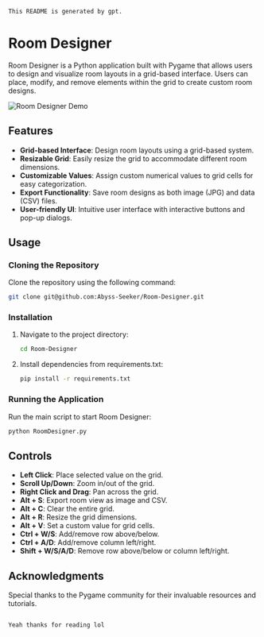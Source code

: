 ````markdown
This README is generated by gpt.
````

# Room Designer

Room Designer is a Python application built with Pygame that allows users to design and visualize room layouts in a grid-based interface. Users can place, modify, and remove elements within the grid to create custom room designs.

![Room Designer Demo](demo.gif)

## Features

- **Grid-based Interface**: Design room layouts using a grid-based system.
- **Resizable Grid**: Easily resize the grid to accommodate different room dimensions.
- **Customizable Values**: Assign custom numerical values to grid cells for easy categorization.
- **Export Functionality**: Save room designs as both image (JPG) and data (CSV) files.
- **User-friendly UI**: Intuitive user interface with interactive buttons and pop-up dialogs.

## Usage

### Cloning the Repository

Clone the repository using the following command:

```bash
git clone git@github.com:Abyss-Seeker/Room-Designer.git
```

### Installation

1. Navigate to the project directory:
   ```bash
   cd Room-Designer
   ```

2. Install dependencies from requirements.txt:
   ```bash
   pip install -r requirements.txt
   ```

### Running the Application

Run the main script to start Room Designer:

```bash
python RoomDesigner.py
```

## Controls

- **Left Click**: Place selected value on the grid.
- **Scroll Up/Down**: Zoom in/out of the grid.
- **Right Click and Drag**: Pan across the grid.
- **Alt + S**: Export room view as image and CSV.
- **Alt + C**: Clear the entire grid.
- **Alt + R**: Resize the grid dimensions.
- **Alt + V**: Set a custom value for grid cells.
- **Ctrl + W/S**: Add/remove row above/below.
- **Ctrl + A/D**: Add/remove column left/right.
- **Shift + W/S/A/D**: Remove row above/below or column left/right.

## Acknowledgments

Special thanks to the Pygame community for their invaluable resources and tutorials.

````

Yeah thanks for reading lol
